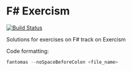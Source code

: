 # F# Exercism

[![Build Status](https://travis-ci.com/tqa236/fsharp_exercism.svg?branch=master)](https://travis-ci.com/tqa236/fsharp_exercism)

Solutions for exercises on F# track on Exercism

Code formatting:

```powershell
fantomas --noSpaceBeforeColon <file_name>
```
